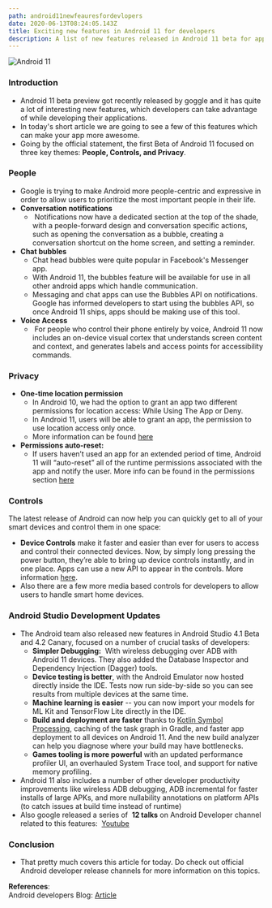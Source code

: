 ```yaml
---
path: android11newfeauresfordevlopers
date: 2020-06-13T08:24:05.143Z
title: Exciting new features in Android 11 for developers
description: A list of new features released in Android 11 beta for app developers to use
---
```

![Android 11 ](https://res.cloudinary.com/dk22rcdch/image/upload/v1592042495/Blogimages/android-1869510_640_ke1eqs.jpg "Image by Pexels from Pixabay")
### Introduction

* Android 11 beta preview got recently released by goggle and it has quite a lot of interesting new features, which developers can take advantage of while developing their applications.
* In today's short article we are going to see a few of this features which can make your app more awesome.
* Going by the official statement, the first Beta of Android 11 focused on three key themes: **People, Controls, and Privacy**.

### People

* Google is trying to make Android more people-centric and expressive in order to allow users to prioritize the most important people in their life.
* **Conversation notifications**
  *  Notifications now have a dedicated section at the top of the shade, with a people-forward design and conversation specific actions, such as opening the conversation as a bubble, creating a conversation shortcut on the home screen, and setting a reminder.
* **Chat bubbles**
  * Chat head bubbles were quite popular in Facebook's Messenger app. 
  * With Android 11, the bubbles feature will be available for use in all other android apps which handle communication. 
  * Messaging and chat apps can use the Bubbles API on notifications. Google has informed developers to start using the bubbles API, so once Android 11 ships, apps should be making use of this tool.
* **Voice Access**
  *  For people who control their phone entirely by voice, Android 11 now includes an on-device visual cortex that understands screen content and context, and generates labels and access points for accessibility commands.

### Privacy

* **One-time location permission**
  * In Android 10, we had the option to grant an app two different permissions for location access:
While Using The App or Deny. 
  * In Android 11, users will be able to grant an app, the permission to use location access only once.
  * More information can be found [here](https://developer.android.com/preview/privacy/permissions)
* **Permissions auto-reset:** 
  * If users haven’t used an app for an extended period of time, Android 11 will “auto-reset” all of the runtime permissions associated with the app and notify the user. More info can be found in the permissions section [here](https://developer.android.com/preview/privacy/permissions#auto-reset)

### Controls

The latest release of Android can now help you can quickly get to all of your smart devices and control them in one space:

* **Device Controls** make it faster and easier than ever for users to access and control their connected devices. Now, by simply long pressing the power button, they’re able to bring up device controls instantly, and in one place. Apps can use a new API to appear in the controls. More information [here](https://developer.android.com/preview/features/device-control).
* Also there are a few more media based controls for developers to allow users to handle smart home devices.

### Android Studio Development Updates

* The Android team also released new features in Android Studio 4.1 Beta and 4.2 Canary, focused on a number of crucial tasks of developers:
  * **Simpler Debugging:**  With wireless debugging over ADB with Android 11 devices. They also added the Database Inspector and Dependency Injection (Dagger) tools.
  * **Device testing is better**, with the Android Emulator now hosted directly inside the IDE. Tests now run side-by-side so you can see results from multiple devices at the same time. 
  * **Machine learning is easier** -- you can now import your models for ML Kit and TensorFlow Lite directly in the IDE.
  * **Build and deployment are faster** thanks to [Kotlin Symbol Processing](http://goo.gle/ksp), caching of the task graph in Gradle, and faster app deployment to all devices on Android 11. And the new build analyzer can help you diagnose where your build may have bottlenecks.
  * **Games tooling is more powerful** with an updated performance profiler UI, an overhauled System Trace tool, and support for native memory profiling.
* Android 11 also includes a number of other developer productivity improvements like wireless ADB debugging, ADB incremental for faster installs of large APKs, and more nullability annotations on platform APIs (to catch issues at build time instead of runtime)
* Also google released a series of  **12 talks** on Android Developer channel related to this features:  [Youtube](https://www.youtube.com/playlist?list=PLWz5rJ2EKKc9hqKx4qZWolQxy59Bt20t_) 

### Conclusion

* That pretty much covers this article for today. Do check out official Android developer release channels for more information on this topics.

**References**:   
Android developers Blog: [Article](https://android-developers.googleblog.com/2020/06/unwrapping-android-11-beta-plus-more.html)

